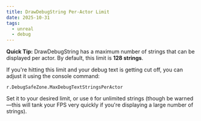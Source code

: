 ```yaml
---
title: DrawDebugString Per-Actor Limit
date: 2025-10-31
tags:
  - unreal
  - debug
---
```

**Quick Tip:** DrawDebugString has a maximum number of strings that can be displayed per actor. By default, this limit is **128 strings**.

If you're hitting this limit and your debug text is getting cut off, you can adjust it using the console command:

```
r.DebugSafeZone.MaxDebugTextStringsPerActor
```

Set it to your desired limit, or use `0` for unlimited strings (though be warned—this will tank your FPS very quickly if you're displaying a large number of strings).